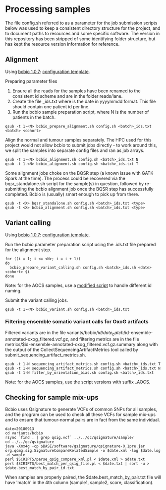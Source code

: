 # Processing samples

The file config.sh referred to as a parameter for the job submission scripts below was used to keep a consistent directory structure for the project, and to document paths to resources and some specific software. The version in this repository has been stripped of some identifying folder structure, but has kept the resource version information for reference.

## Alignment

Using [bcbio 1.0.7](https://bcbio-nextgen.readthedocs.io/en/latest/): [configuration template](align.yaml).

Preparing parameter files

1. Ensure all the reads for the samples have been renamed to the consistent id scheme and are in the folder reads/lane.
2. Create the file <batch>_ids.txt where <batch> is the date in yyyymmdd format. This file should contain one patient id per line.
3. Run the bcbio sample preparation script, where N is the number of patients in the batch.

```
qsub -t 1-<N> bcbio_prepare_alignment.sh config.sh <batch>_ids.txt <batch> <cohort>
```

Align the normal and tumour samples separately. The HPC used for this project would not allow bcbio to submit jobs directly - to work around this, we split the samples into separate config files and ran as job arrays.

```	
qsub -t 1-<N> bcbio_alignment.sh config.sh <batch>_ids.txt N
qsub -t 1-<N> bcbio_alignment.sh config.sh <batch>_ids.txt T
```
	    
Some alignment jobs choke on the BQSR step (a known issue with GATK Spark at the time). The process could be recovered via the bqsr_standalone.sh script for the sample(s) in question, followed by re-submitting the bcbio alignment job once the BQSR step has successfully completed. Bcbio is (usually) smart enough to pick up from there.

```
qsub -t <X> bqsr_standalone.sh config.sh <batch>_ids.txt <type>
qsub -t <X> bcbio_alignment.sh config.sh <batch>_ids.txt <type>
```
		
## Variant calling

Using [bcbio 1.0.7](https://bcbio-nextgen.readthedocs.io/en/latest/): [configuration template](variant.yaml).

Run the bcbio parameter preparation script using the <batch>.ids.txt file prepared for the alignment step.

```
for ((i = 1; i <= <N>; i = i + 1))
do
  bcbio_prepare_variant_calling.sh config.sh <batch>_ids.sh <date> <cohort> $i
done
```

Note: for the AOCS samples, use a [modified script](bcbio_prepare_variant_calling_AOCS.sh) to handle different id naming.

Submit the variant calling jobs.

```
qsub -t 1-<N> bcbio_variant.sh config.sh <batch>_ids.txt
```
 
### Filtering ensemble somatic variant calls for OxoG artifacts

Filtered variants are in the file variants/bcbio/$id/date_batch/$id-ensemble-annotated-oxog_filtered.vcf.gz, and filtering metrics are in the file metrics/$id-ensemble-annotated-oxog_filtered.vcf.gz.summary along with the output of the CollectSequencingArtifactMetrics tool called by submit_sequencing_artifact_metrics.sh.

```
qsub -t 1-N sequencing_artifact_metrics.sh config.sh <batch>_ids.txt T
qsub -t 1-N sequencing_artifact_metrics.sh config.sh <batch>_ids.txt N
qsub -t 1-N filter_by_orientation_bias.sh config.sh <batch>_ids.txt
```

Note: for the AOCS samples, use the script versions with suffix _AOCS.

## Checking for sample mix-ups

Bcbio uses Qsignature to generate VCFs of common SNPs for all samples, and the program can be used to check all these VCFs for sample mix-ups and to ensure that tumour-normal pairs are in fact from the same individual.

```
date=20180913
cd variants/bcbio
rsync `find . | grep qsig.vcf` ../../qc/qsignature/sample/
cd ../../qc/qsignature
java -Xmx4g -cp $BASE/software/qsignature/qsignature-0.1pre.jar org.qcmg.sig.SignatureCompareRelatedSimple -o $date.xml -log $date.log -d sample
perl $SCRIPTS/parse_qsig_compare_xml.pl < $date.xml > $date.txt
perl $SCRIPTS/best_match_per_qsig_file.pl < $date.txt | sort -u > $date.best_match_by_pair_id.txt
```

When samples are properly paired, the $date.best_match_by_pair.txt file will have 'match' in the 4th column (sample1, sample2, score, classification).
